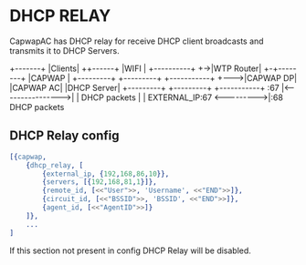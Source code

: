 DHCP RELAY
==========

CapwapAC has DHCP relay for receive DHCP client broadcasts and transmits it to
DHCP Servers.

 +-------+
 |Clients|
 ++------+
  |WIFI
  |  +----------+
  +->|WTP Router|
     +-+--------+
       |CAPWAP
       |    +---------+         +---------+        +-----------+
       +--->|CAPWAP DP|         |CAPWAP AC|        |DHCP Server|
            +---------+         +---------+        +-----------+
               :67 |<---------------->|                   |
                        DHCP packets  |                   |
                                EXTERNAL_IP:67 <--------->|:68
                                                DHCP packets

DHCP Relay config
-----------------
```erlang
[{capwap,
    {dhcp_relay, [
        {external_ip, {192,168,86,10}},
        {servers, [{192,168,81,1}]},
        {remote_id, [<<"User">>, 'Username', <<"END">>]},
        {circuit_id, [<<"BSSID">>, 'BSSID', <<"END">>]},
        {agent_id, [<<"AgentID">>]}
    ]},
    ...
]
```

If this section not present in config DHCP Relay will be disabled.
